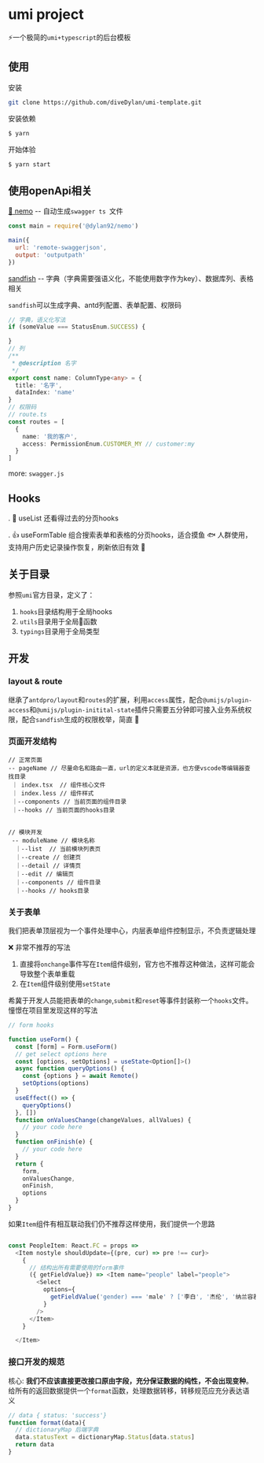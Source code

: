 # umi project

⚡️一个极简的`umi+typescript`的后台模板

## 使用

安装

```bash
git clone https://github.com/diveDylan/umi-template.git

```

安装依赖

```bash
$ yarn
```

开始体验

```bash
$ yarn start
```

## 使用openApi相关

[🐠 nemo](https://github.com/diveDylan/nemo) -- 自动生成`swagger ts `文件


```js
const main = require('@dylan92/nemo')

main({
  url: 'remote-swaggerjson',
  output: 'outputpath'
})

```


[sandfish](https://github.com/diveDylan/sandfish) -- 字典（字典需要强语义化，不能使用数字作为key）、数据库列、表格相关


`sandfish`可以生成字典、antd列配置、表单配置、权限码
```ts
// 字典，语义化写法
if (someValue === StatusEnum.SUCCESS) {

}
// 列
/**
 * @description 名字
 */
export const name: ColumnType<any> = {
  title: '名字',
  dataIndex: 'name'
}
// 权限码
// route.ts
const routes = [
  {
    name: '我的客户',
    access: PermissionEnum.CUSTOMER_MY // customer:my
  }
]


```

more: `swagger.js`

## Hooks
. 👋 useList 还看得过去的分页hooks

. 👍 useFormTable 组合搜索表单和表格的分页hooks，适合摸鱼 🐟 人群使用，支持用户历史记录操作恢复，刷新依旧有效 💪

## 关于目录

参照`umi`官方目录，定义了：
1. `hooks`目录结构用于全局hooks
2. `utils`目录用于全局🔧函数
3. `typings`目录用于全局类型



## 开发

### layout & route

继承了`antdpro/layout`和`routes`的扩展，利用`access`属性，配合`@umijs/plugin-access`和`@umijs/plugin-initital-state`插件只需要五分钟即可接入业务系统权限，配合`sandfish`生成的权限枚举，简直 🤤

### 页面开发结构


```text
// 正常页面
-- pageName // 尽量命名和路由一直，url的定义本就是资源，也方便vscode等编辑器查找目录
 ｜ index.tsx  // 组件核心文件
 ｜ index.less // 组件样式
 ｜--components // 当前页面的组件目录
 ｜--hooks // 当前页面的hooks目录 


// 模块开发
 -- moduleName // 模块名称
  ｜--list  // 当前模块列表页
  ｜--create // 创建页
  ｜--detail // 详情页
  ｜--edit // 编辑页
  ｜--components // 组件目录
  ｜--hooks // hooks目录
```

### 关于表单

我们把表单顶层视为一个事件处理中心，内层表单组件控制显示，不负责逻辑处理

❌ 非常不推荐的写法

1. 直接将`onchange`事件写在`Item`组件级别，官方也不推荐这种做法，这样可能会导致整个表单重载
2. 在`Item`组件级别使用`setState`

希冀于开发人员能把表单的`change`,`submit`和`reset`等事件封装称一个`hooks`文件。
憧憬在项目里发现这样的写法

```ts
// form hooks

function useForm() {
  const [form] = Form.useForm()
  // get select options here
  const [options, setOptions] = useState<Option[]>()
  async function queryOptions() {
    const {options } = await Remote()
    setOptions(options)
  }
  useEffect(() => {
    queryOptions()
  }, [])
  function onValuesChange(changeValues, allValues) {
    // your code here
  }
  function onFinish(e) {
    // your code here
  }
  return {
    form, 
    onValuesChange,
    onFinish,
    options
  }
}

```

如果`Item`组件有相互联动我们仍不推荐这样使用，我们提供一个思路

```ts

const PeopleItem: React.FC = props => 
  <Item nostyle shouldUpdate={(pre, cur) => pre !== cur}>
    {
      // 结构出所有需要使用的form事件
      ({ getFieldValue}) => <Item name="people" label="people">
        <Select
          options={
            getFieldValue('gender) === 'male' ? ['李白', '杰伦', '纳兰容若'] : ['苏菲玛索', '花木兰']
          }
        />
      </Item>
    }

  </Item>

```
 
### 接口开发的规范

核心: **我们不应该直接更改接口原由字段，充分保证数据的纯性，不会出现变种**。
给所有的返回数据提供一个`format`函数，处理数据转移，转移规范应充分表达语义
```ts
// data { status: 'success'}
function format(data){
  // dictionaryMap 后端字典
  data.statusText = dictionaryMap.Status[data.status]
  return data
}

```









